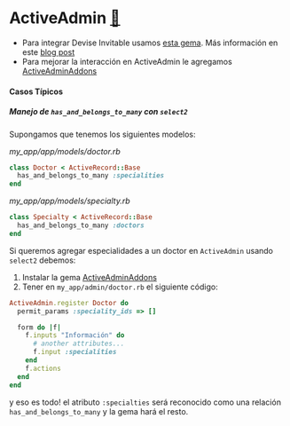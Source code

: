 ActiveAdmin [:link:](https://github.com/activeadmin/activeadmin)
=========

* Para integrar Devise Invitable usamos [esta gema](https://github.com/platanus/admin-invitable). Más información en este [blog post](http://cb.platan.us/invitar-administradores-con-admin-invitable-gem)
* Para mejorar la interacción en ActiveAdmin le agregamos [ActiveAdminAddons](https://github.com/platanus/activeadmin_addons)

#### Casos Típicos

##### Manejo de `has_and_belongs_to_many` con `select2`

Supongamos que tenemos los siguientes modelos:

*my_app/app/models/doctor.rb*

```ruby
class Doctor < ActiveRecord::Base
  has_and_belongs_to_many :specialities
end
```
*my_app/app/models/specialty.rb*

```ruby
class Specialty < ActiveRecord::Base
  has_and_belongs_to_many :doctors
end
```

Si queremos agregar especialidades a un doctor en `ActiveAdmin` usando `select2` debemos:

1. Instalar la gema [ActiveAdminAddons](https://github.com/platanus/activeadmin_addons)
1. Tener en `my_app/admin/doctor.rb` el siguiente código:

```ruby
ActiveAdmin.register Doctor do
  permit_params :speciality_ids => []

  form do |f|
    f.inputs "Información" do
      # another attributes...
      f.input :specialities
    end
    f.actions
  end
end
```

y eso es todo! el atributo `:specialties` será reconocido como una relación `has_and_belongs_to_many` y la gema hará el resto.